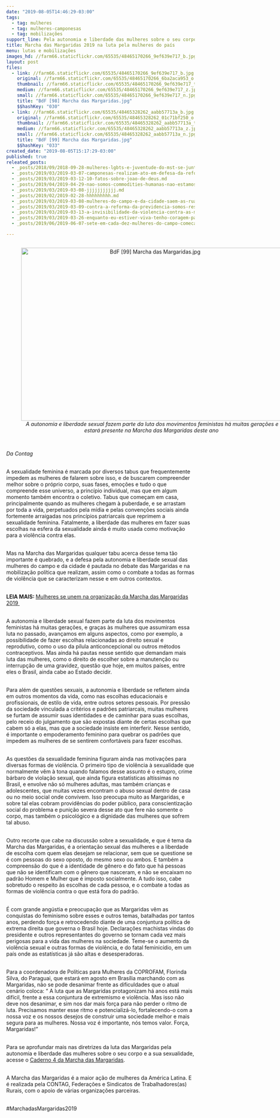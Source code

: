 ```yaml
---
date: "2019-08-05T14:46:29-03:00"
tags:
  - tag: mulheres
  - tag: mulheres-camponesas
  - tag: mobilizações
support_line: Pela autonomia e liberdade das mulheres sobre o seu corpo e a sua sexualidade
title: Marcha das Margaridas 2019 na luta pela mulheres do país
menu: lutas e mobilizações
images_hd: //farm66.staticflickr.com/65535/48465170266_9ef639e717_b.jpg
layout: post
files:
  - link: //farm66.staticflickr.com/65535/48465170266_9ef639e717_b.jpg
    original: //farm66.staticflickr.com/65535/48465170266_6ba2aca953_o.jpg
    thumbnail: //farm66.staticflickr.com/65535/48465170266_9ef639e717_t.jpg
    medium: //farm66.staticflickr.com/65535/48465170266_9ef639e717_z.jpg
    small: //farm66.staticflickr.com/65535/48465170266_9ef639e717_n.jpg
    title: "BdF [98] Marcha das Margaridas.jpg"
    $$hashKey: "030"
  - link: //farm66.staticflickr.com/65535/48465328262_aabb57713a_b.jpg
    original: //farm66.staticflickr.com/65535/48465328262_01c71bf250_o.jpg
    thumbnail: //farm66.staticflickr.com/65535/48465328262_aabb57713a_t.jpg
    medium: //farm66.staticflickr.com/65535/48465328262_aabb57713a_z.jpg
    small: //farm66.staticflickr.com/65535/48465328262_aabb57713a_n.jpg
    title: "BdF [99] Marcha das Margaridas.jpg"
    $$hashKey: "033"
created_date: "2019-08-05T15:17:29-03:00"
published: true
releated_posts:
  - _posts/2018/09/2018-09-28-mulheres-lgbts-e-juventude-do-mst-se-juntam-a-mobilizacao-elenao.md
  - _posts/2019/03/2019-03-07-camponesas-realizam-ato-em-defesa-da-reforma-agraria-em-maceio.md
  - _posts/2019/03/2019-03-12-10-fatos-sobre-joao-de-deus.md
  - _posts/2019/04/2019-04-29-nao-somos-commodities-humanas-nao-estamos-a-venda.md
  - _posts/2019/03/2019-03-08-jjjjjjjjjjj.md
  - _posts/2019/02/2019-02-28-hhhhhhhhh.md
  - _posts/2019/03/2019-03-08-mulheres-do-campo-e-da-cidade-saem-as-ruas-de-todo-pais.md
  - _posts/2019/03/2019-03-09-contra-a-reforma-da-previdencia-somos-resistencia.md
  - _posts/2019/03/2019-03-13-a-invisibilidade-da-violencia-contra-as-mulheres-do-campo-e-das-florestas.md
  - _posts/2019/03/2019-03-26-enquanto-eu-estiver-viva-tenho-coragem-para-lutar.md
  - _posts/2019/06/2019-06-07-sete-em-cada-dez-mulheres-do-campo-comecam-a-trabalhar-antes-dos-14-anos.md

---
```

<div style="text-align:center">
<figure class="image" style="display:inline-block"><img alt="BdF [99] Marcha das Margaridas.jpg" height="462" src="//farm66.staticflickr.com/65535/48465328262_aabb57713a_b.jpg" width="700" />
<figcaption><em>A autonomia e liberdade sexual fazem parte da luta dos movimentos feministas h&aacute; muitas gera&ccedil;&otilde;es e estar&aacute; presente na Marcha das Margaridas deste ano&nbsp;</em></figcaption>
</figure>
</div>

<p><br />
<em>Da Contag</em></p>

<p><br />
A sexualidade feminina &eacute; marcada por diversos tabus que frequentemente impedem as mulheres de falarem sobre isso, e de buscarem compreender melhor sobre o pr&oacute;prio corpo, suas fases, emo&ccedil;&otilde;es e tudo o que compreende esse universo, a princ&iacute;pio individual, mas que em algum momento tamb&eacute;m encontra o coletivo. Tabus que come&ccedil;am em casa, principalmente quando as mulheres chegam &agrave; puberdade, e se arrastam por toda a vida, perpetuados pela m&iacute;dia e pelas conven&ccedil;&otilde;es sociais ainda fortemente arraigadas nos princ&iacute;pios patriarcais que reprimem a sexualidade feminina. Fatalmente, a liberdade das mulheres em fazer suas escolhas na esfera da sexualidade ainda &eacute; muito usada como motiva&ccedil;&atilde;o para a viol&ecirc;ncia contra elas.</p>

<p><br />
Mas na Marcha das Margaridas qualquer tabu acerca desse tema t&atilde;o importante &eacute; quebrado, e a defesa pela autonomia e liberdade sexual das mulheres do campo e da cidade &eacute; pautada no debate das Margaridas e na mobiliza&ccedil;&atilde;o pol&iacute;tica que realizam, assim como o combate a todas as formas de viol&ecirc;ncia que se caracterizam nesse e em outros contextos.&nbsp;</p>

<p><br />
<strong>LEIA MAIS:&nbsp;</strong><a href="http://www.mst.org.br/2019/08/01/por-uma-vida-livre-de-todas-as-formas-de-violencia-sem-racismo-e-sem-sexismo.html">Mulheres se unem na organiza&ccedil;&atilde;o da Marcha das Margaridas 2019&nbsp;</a></p>

<p><br />
A autonomia e liberdade sexual fazem parte da luta dos movimentos feministas h&aacute; muitas gera&ccedil;&otilde;es, e gra&ccedil;as &agrave;s mulheres que assumiram essa luta no passado, avan&ccedil;amos em alguns aspectos, como por exemplo, a possibilidade de fazer escolhas relacionadas ao direito sexual e reprodutivo, como o uso da p&iacute;lula anticoncepcional ou outros m&eacute;todos contraceptivos. Mas ainda h&aacute; pautas nesse sentido que demandam mais luta das mulheres, como o direito de escolher sobre a manuten&ccedil;&atilde;o ou interrup&ccedil;&atilde;o de uma gravidez, quest&atilde;o que hoje, em muitos pa&iacute;ses, entre eles o Brasil, ainda cabe ao Estado decidir.</p>

<p><br />
Para al&eacute;m de quest&otilde;es sexuais, a autonomia e liberdade se refletem ainda em outros momentos da vida, como nas escolhas educacionais e profissionais, de estilo de vida, entre outros setores pessoais. Por press&atilde;o da sociedade vinculada a crit&eacute;rios e padr&otilde;es patriarcais, muitas mulheres se furtam de assumir suas identidades e de caminhar para suas escolhas, pelo receio do julgamento que s&atilde;o expostas diante de certas escolhas que cabem s&oacute; a elas, mas que a sociedade insiste em interferir. Nesse sentido, &eacute; importante o empoderamento feminino para quebrar os padr&otilde;es que impedem as mulheres de se sentirem confort&aacute;veis para fazer escolhas.</p>

<p><br />
As quest&otilde;es da sexualidade feminina figuram ainda nas motiva&ccedil;&otilde;es para diversas formas de viol&ecirc;ncia. O primeiro tipo de viol&ecirc;ncia &agrave; sexualidade que normalmente v&ecirc;m &agrave; tona quando falamos desse assunto &eacute; o estupro, crime b&aacute;rbaro de viola&ccedil;&atilde;o sexual, que ainda figura estat&iacute;sticas alt&iacute;ssimas no Brasil, e envolve n&atilde;o s&oacute; mulheres adultas, mas tamb&eacute;m crian&ccedil;as e adolescentes, que muitas vezes encontram o abuso sexual dentro de casa ou no meio social onde convivem. Isso preocupa muito as Margaridas, e sobre tal elas cobram provid&ecirc;ncias do poder p&uacute;blico, para conscientiza&ccedil;&atilde;o social do problema e puni&ccedil;&atilde;o severa desse ato que fere n&atilde;o somente o corpo, mas tamb&eacute;m o psicol&oacute;gico e a dignidade das mulheres que sofrem tal abuso.</p>

<p><br />
Outro recorte que cabe na discuss&atilde;o sobre a sexualidade, e que &eacute; tema da Marcha das Margaridas, &eacute; a orienta&ccedil;&atilde;o sexual das mulheres e a liberdade de escolha com quem elas desejam se relacionar, sem que se questione se &eacute; com pessoas do sexo oposto, do mesmo sexo ou ambos. E tamb&eacute;m a compreens&atilde;o do que &eacute; a identidade de g&ecirc;nero e do fato que h&aacute; pessoas que n&atilde;o se identificam com o g&ecirc;nero que nasceram, e n&atilde;o se encaixam no padr&atilde;o Homem e Mulher que &eacute; imposto socialmente. A tudo isso, cabe sobretudo o respeito &agrave;s escolhas de cada pessoa, e o combate a todas as formas de viol&ecirc;ncia contra o que est&aacute; fora do padr&atilde;o.&nbsp;</p>

<p><br />
&Eacute; com grande ang&uacute;stia e preocupa&ccedil;&atilde;o que as Margaridas v&ecirc;m as conquistas do feminismo sobre esses e outros temas, batalhadas por tantos anos, perdendo for&ccedil;a e retrocedendo diante de uma conjuntura pol&iacute;tica de extrema direita que governa o Brasil hoje. Declara&ccedil;&otilde;es machistas vindas do presidente e outros representantes do governo se tornam cada vez mais perigosas para a vida das mulheres na sociedade. Teme-se o aumento da viol&ecirc;ncia sexual e outras formas de viol&ecirc;ncia, e do fatal feminic&iacute;dio, em um pa&iacute;s onde as estat&iacute;sticas j&aacute; s&atilde;o altas e desesperadoras.</p>

<p><br />
Para a coordenadora de Pol&iacute;ticas para Mulheres da COPROFAM, Florinda Silva, do Paraguai, que estar&aacute; em agosto em Bras&iacute;lia marchando com as Margaridas, n&atilde;o se pode desanimar frente as dificuldades que o atual cen&aacute;rio coloca: &ldquo; A luta que as Margaridas protagonizam h&aacute; anos est&aacute; mais dif&iacute;cil, frente a essa conjuntura de extremismo e viol&ecirc;ncia. Mas isso n&atilde;o deve nos desanimar, e sim nos dar mais for&ccedil;a para n&atilde;o perder o ritmo de luta. Precisamos manter esse ritmo e potencializ&aacute;-lo, fortalecendo-o com a nossa voz e os nossos desejos de construir uma sociedade melhor e mais segura para as mulheres. Nossa voz &eacute; importante, n&oacute;s temos valor. For&ccedil;a, Margaridas!&rdquo;</p>

<p><br />
Para se aprofundar mais nas diretrizes da luta das Margaridas pela autonomia e liberdade das mulheres sobre o seu corpo e a sua sexualidade, acesse o <a href="http://www.contag.org.br/imagens/ctg_file_1295825600_26042019101423.pdf">Caderno 4 da Marcha das Margaridas</a>.</p>

<p><br />
A Marcha das Margaridas &eacute; a maior a&ccedil;&atilde;o de mulheres da Am&eacute;rica Latina. E &eacute; realizada pela CONTAG, Federa&ccedil;&otilde;es e Sindicatos de Trabalhadores(as) Rurais, com o apoio de v&aacute;rias organiza&ccedil;&otilde;es parceiras.&nbsp;</p>

<p><br />
#MarchadasMargaridas2019</p>
